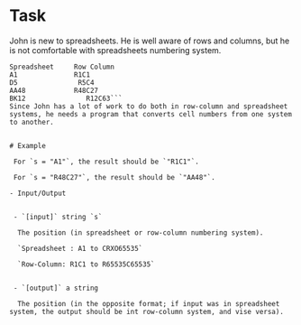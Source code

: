 # Task
 John is new to spreadsheets. He is well aware of rows and columns, but he is not comfortable with spreadsheets numbering system.
```
Spreadsheet		Row Column
A1	         	R1C1
D5		         R5C4
AA48       		R48C27
BK12		       R12C63```
Since John has a lot of work to do both in row-column and spreadsheet systems, he needs a program that converts cell numbers from one system to another.


# Example

 For `s = "A1"`, the result should be `"R1C1"`.

 For `s = "R48C27"`, the result should be `"AA48"`.
 
- Input/Output


 - `[input]` string `s`

  The position (in spreadsheet or row-column numbering system).

  `Spreadsheet : A1 to CRXO65535`
  
  `Row-Column: R1C1 to R65535C65535`
  
  
 - `[output]` a string

  The position (in the opposite format; if input was in spreadsheet system, the output should be int row-column system, and vise versa).